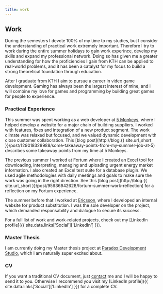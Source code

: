 ```yaml
---
title: work
---
```


## Work

During the semesters I devote 100% of my time to my studies, but I consider the
understanding of practical work extremely important. Therefore I try to work
during the entire summer holidays to gain work experince, develop my skills and
expand my professional network. Doing so has given me a greater understanding
for how the proficiencies I gain from KTH can be applied to real-world
problems, and it has been a catalyst for my focus to build a strong theoretical
foundation through education.

After I graduate from KTH I aim to pursue a career in video game development.
Gaming has always been the largest interest of mine, and I will combine my love
for games and programming by building great games for people to experience.

### Practical Experience

This summer was spent working as a web developer at
[5 Monkeys](http://5monkeys.se/), where I helped develop a website for a major
chain of building suppliers. I worked with features, fixes and integration of
a new product segment. The work climate was relaxed but focused, and we valued
dynamic development with close customer collaboration. This
[blog post](http://blog.{{ site.url_short }}/post/129018328988/some-takeaway-points-from-my-summer-job-at-5)
describes some takeaway points from my time at 5 Monkeys.

The previous summer I worked at
[Fortum](http://www.fortum.com/countries/se/pages/default.aspx) where I created
an Excel tool for downloading, interpreting, managing and uploading urgent
energy market information. I also created an Excel test suite for a database
plugin. We used agile methodologies with daily meetings and goals to make sure
the work was going in the right direction. See this
[blog post](http://blog.{{ site.url_short }}/post/95636942628/fortum-summer-work-reflection)
for a reflection on my Fortum experience.

The summer before that I worked at [Ericsson](http://www.ericsson.com/se),
where I developed an internal website for product substitution. I was the sole
developer on the project, which demanded responsability and dialogue to secure
its success.

For a full list of work and work-related projects, check out my
[LinkedIn profile]({{ site.data.links['Social']['LinkedIn'] }}).

### Master Thesis

I am currently doing my Master thesis project at
[Paradox Development Studio](https://www.paradoxplaza.com/paradox-development-studio),
which I am naturally super excited about.

### CV

If you want a traditional CV document, just [contact](/about#contact) me and I
will be happy to send it to you. Otherwise I recommend you visit my
[LinkedIn profile]({{ site.data.links['Social']['LinkedIn'] }})
for a complete CV.
